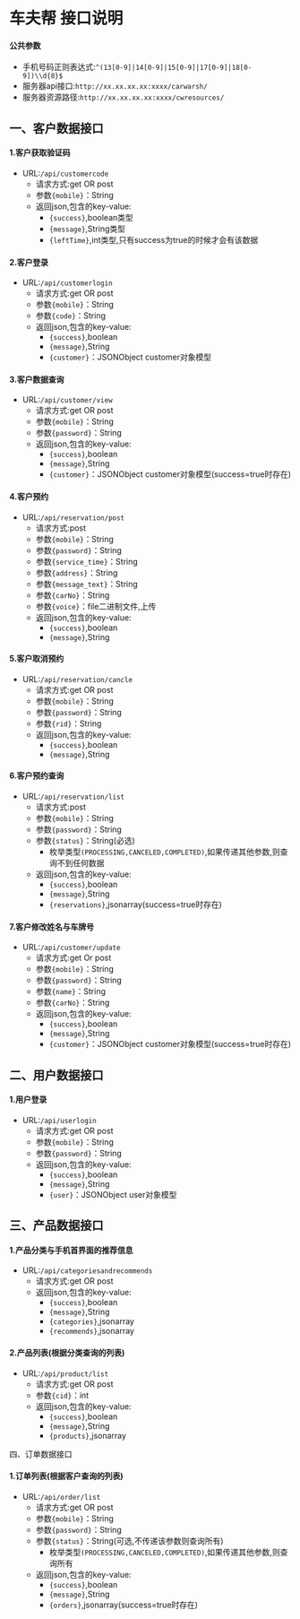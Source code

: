 车夫帮 接口说明
==========

#### 公共参数
- 手机号码正则表达式:`^(13[0-9]|14[0-9]|15[0-9]|17[0-9]|18[0-9])\\d{8}$`
- 服务器api接口:`http://xx.xx.xx.xx:xxxx/carwarsh/`
- 服务器资源路径:`http://xx.xx.xx.xx:xxxx/cwresources/`



一、客户数据接口
------------

#### 1.客户获取验证码
- URL:`/api/customercode`
	* 请求方式:get OR post
	* 参数`{mobile}`：String
	* 返回json,包含的key-value:
		+ `{success}`,boolean类型
		+ `{message}`,String类型
		+ `{leftTime}`,int类型,只有success为true的时候才会有该数据

		
#### 2.客户登录
- URL:`/api/customerlogin`
	* 请求方式:get OR post
	* 参数`{mobile}`：String
	* 参数`{code}`：String
	* 返回json,包含的key-value:
		+ `{success}`,boolean
		+ `{message}`,String
		+ `{customer}`：JSONObject customer对象模型


#### 3.客户数据查询
- URL:`/api/customer/view`
	* 请求方式:get OR post
	* 参数`{mobile}`：String
	* 参数`{password}`：String
	* 返回json,包含的key-value:
		+ `{success}`,boolean
		+ `{message}`,String
		+ `{customer}`：JSONObject customer对象模型(success=true时存在)
		
		
#### 4.客户预约
- URL:`/api/reservation/post`
	* 请求方式:post
	* 参数`{mobile}`：String
	* 参数`{password}`：String
	* 参数`{service_time}`：String
	* 参数`{address}`：String
	* 参数`{message_text}`：String
	* 参数`{carNo}`：String
	* 参数`{voice}`：file二进制文件,上传
	* 返回json,包含的key-value:
		+ `{success}`,boolean
		+ `{message}`,String

#### 5.客户取消预约
- URL:`/api/reservation/cancle`
	* 请求方式:get OR post
	* 参数`{mobile}`：String
	* 参数`{password}`：String
	* 参数`{rid}`：String
	* 返回json,包含的key-value:
		+ `{success}`,boolean
		+ `{message}`,String


#### 6.客户预约查询
- URL:`/api/reservation/list`
	* 请求方式:post
	* 参数`{mobile}`：String
	* 参数`{password}`：String
	* 参数`{status}`：String(必选)
		+ 枚举类型`(PROCESSING,CANCELED,COMPLETED)`,如果传递其他参数,则查询不到任何数据
	* 返回json,包含的key-value:
		+ `{success}`,boolean
		+ `{message}`,String
		+ `{reservations}`,jsonarray(success=true时存在)
				
#### 7.客户修改姓名与车牌号
- URL:`/api/customer/update`
	* 请求方式:get Or post
	* 参数`{mobile}`：String
	* 参数`{password}`：String
	* 参数`{name}`：String
	* 参数`{carNo}`：String
	* 返回json,包含的key-value:
		+ `{success}`,boolean
		+ `{message}`,String
		+ `{customer}`：JSONObject customer对象模型(success=true时存在)
	
二、用户数据接口	
------------	
#### 1.用户登录
- URL:`/api/userlogin`
	* 请求方式:get OR post
	* 参数`{mobile}`：String
	* 参数`{password}`：String
	* 返回json,包含的key-value:
		+ `{success}`,boolean
		+ `{message}`,String
		+ `{user}`：JSONObject user对象模型	
		
三、产品数据接口
------------		
#### 1.产品分类与手机首界面的推荐信息
- URL:`/api/categoriesandrecommends`
	* 请求方式:get OR post
	* 返回json,包含的key-value:
		+ `{success}`,boolean
		+ `{message}`,String
		+ `{categories}`,jsonarray
		+ `{recommends}`,jsonarray
		
#### 2.产品列表(根据分类查询的列表)
- URL:`/api/product/list`
	* 请求方式:get OR post
	* 参数`{cid}`：int
	* 返回json,包含的key-value:
		+ `{success}`,boolean
		+ `{message}`,String
		+ `{products}`,jsonarray
	
		
四、订单数据接口
#### 1.订单列表(根据客户查询的列表)
- URL:`/api/order/list`
	* 请求方式:get OR post
	* 参数`{mobile}`：String
	* 参数`{password}`：String
	* 参数`{status}`：String(可选,不传递该参数则查询所有)
		+ 枚举类型`(PROCESSING,CANCELED,COMPLETED)`,如果传递其他参数,则查询所有
	* 返回json,包含的key-value:
		+ `{success}`,boolean
		+ `{message}`,String
		+ `{orders}`,jsonarray(success=true时存在)
	
		
		